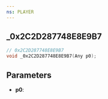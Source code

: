 ```yaml
---
ns: PLAYER
---
```

## _0x2C2D287748E8E9B7

```c
// 0x2C2D287748E8E9B7
void _0x2C2D287748E8E9B7(Any p0);
```

## Parameters
* **p0**:
